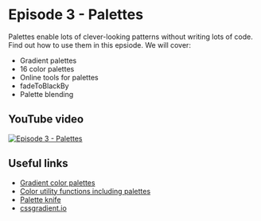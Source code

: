 # Episode 3 - Palettes
Palettes enable lots of clever-looking patterns without writing lots of code. Find out how to use them in this epsiode. We will cover:
- Gradient palettes
- 16 color palettes
- Online tools for palettes
- fadeToBlackBy
- Palette blending
## YouTube video

[![Episode 3 - Palettes](http://img.youtube.com/vi/Ukq0tH2Tnkc/0.jpg)](https://www.youtube.com/watch?v=Ukq0tH2Tnkc)

## Useful links
- [Gradient color palettes](https://github.com/FastLED/FastLED/wiki/Gradient-color-palettes)
- [Color utility functions including palettes](http://fastled.io/docs/3.1/group___colorutils.html)
- [Palette knife](http://fastled.io/tools/paletteknife/)
- [cssgradient.io](https://cssgradient.io/)
